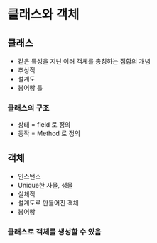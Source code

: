 # 클래스와 객체



## 클래스

- 같은 특성을 지닌 여러 객체를 총칭하는 집합의 개념
- 추상적
- 설계도
- 붕어빵 틀

### 클래스의 구조


- 상태 = field 로 정의
- 동작 = Method 로 정의





## 객체 

- 인스턴스
- Unique한 사물, 생물
- 실체적
- 설계도로 만들어진 객체
- 붕어빵


### 클래스로 객체를 생성할 수 있음




